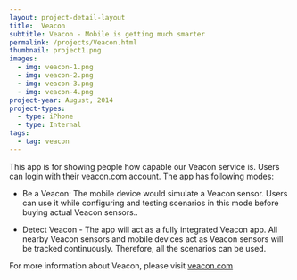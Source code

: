 ```yaml
---
layout: project-detail-layout
title:  Veacon
subtitle: Veacon - Mobile is getting much smarter
permalink: /projects/Veacon.html
thumbnail: project1.png
images:
  - img: veacon-1.png
  - img: veacon-2.png
  - img: veacon-3.png
  - img: veacon-4.png
project-year: August, 2014
project-types:
  - type: iPhone
  - type: Internal
tags:
  - tag: veacon
---
```

This app is for showing people how capable our Veacon service is. Users can login with their veacon.com account. The app has following modes:

- Be a Veacon: The mobile device would simulate a Veacon sensor. Users can use it while configuring and testing scenarios in this mode before buying actual Veacon sensors..

- Detect Veacon - The app will act as a fully integrated Veacon app. All nearby Veacon sensors and mobile devices act as Veacon sensors will be tracked continuously. Therefore, all the scenarios can be used.

For more information about Veacon, please visit <a href='http://www.veacon.com' target='_blank'>veacon.com</a>
